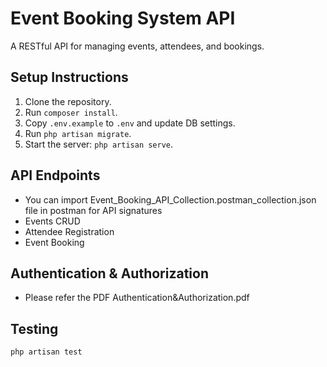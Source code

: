 # Event Booking System API

A RESTful API for managing events, attendees, and bookings.

## Setup Instructions

1. Clone the repository.
2. Run `composer install`.
3. Copy `.env.example` to `.env` and update DB settings.
4. Run `php artisan migrate`.
5. Start the server: `php artisan serve`.

## API Endpoints
- You can import Event_Booking_API_Collection.postman_collection.json file in postman for API signatures
- Events CRUD
- Attendee Registration
- Event Booking

## Authentication & Authorization
- Please refer the PDF Authentication&Authorization.pdf
  
## Testing

```bash
php artisan test
